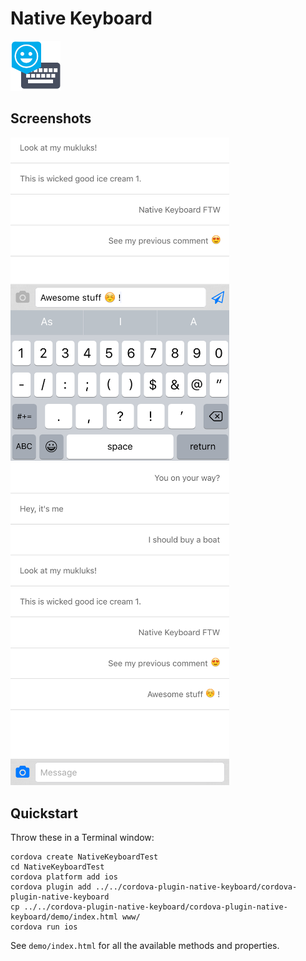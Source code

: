 Native Keyboard
===============

<img src="nativekeyboard.png" width="80px"/>

## Screenshots
<img src="screenshots/messenger-1.png" width="350px"/>&nbsp;&nbsp;&nbsp;
<img src="screenshots/messenger-2.png" width="350px"/>

## Quickstart
Throw these in a Terminal window:

```
cordova create NativeKeyboardTest
cd NativeKeyboardTest
cordova platform add ios
cordova plugin add ../../cordova-plugin-native-keyboard/cordova-plugin-native-keyboard
cp ../../cordova-plugin-native-keyboard/cordova-plugin-native-keyboard/demo/index.html www/
cordova run ios
```

See `demo/index.html` for all the available methods and properties.